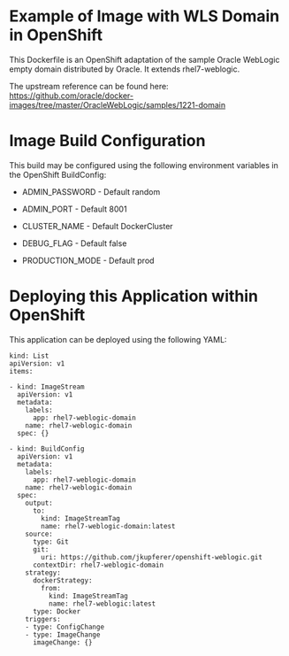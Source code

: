 Example of Image with WLS Domain in OpenShift
=============================================

This Dockerfile is an OpenShift adaptation of the sample Oracle WebLogic
empty domain distributed by Oracle. It extends rhel7-weblogic.

The upstream reference can be found here:
https://github.com/oracle/docker-images/tree/master/OracleWebLogic/samples/1221-domain


Image Build Configuration
=========================

This build may be configured using the following environment variables in the
OpenShift BuildConfig:

* ADMIN_PASSWORD  - Default random

* ADMIN_PORT      - Default 8001

* CLUSTER_NAME    - Default DockerCluster

* DEBUG_FLAG      - Default false

* PRODUCTION_MODE - Default prod


Deploying this Application within OpenShift
===========================================

This application can be deployed using the following YAML:

    kind: List
    apiVersion: v1
    items:

    - kind: ImageStream
      apiVersion: v1
      metadata:
        labels:
          app: rhel7-weblogic-domain
        name: rhel7-weblogic-domain
      spec: {}

    - kind: BuildConfig
      apiVersion: v1
      metadata:
        labels:
          app: rhel7-weblogic-domain
        name: rhel7-weblogic-domain
      spec:
        output:
          to:
            kind: ImageStreamTag
            name: rhel7-weblogic-domain:latest
        source:
          type: Git
          git:
            uri: https://github.com/jkupferer/openshift-weblogic.git
          contextDir: rhel7-weblogic-domain
        strategy:
          dockerStrategy:
            from:
              kind: ImageStreamTag
              name: rhel7-weblogic:latest
          type: Docker
        triggers:
        - type: ConfigChange
        - type: ImageChange
          imageChange: {}
